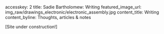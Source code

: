 accesskey: 2
title: Sadie Bartholomew: Writing
featured_image_url: img_raw/drawings_electronic/electronic_assembly.jpg
content_title: Writing
content_byline: Thoughts, articles & notes

[Site under construction!]
